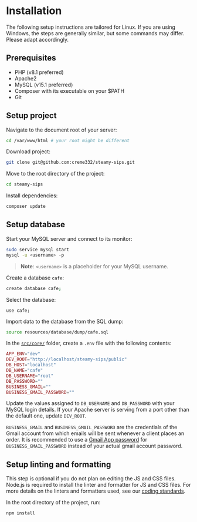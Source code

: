 # Installation

The following setup instructions are tailored for Linux. If you are using Windows, the steps are generally similar, but
some commands may differ. Please adapt accordingly.

## Prerequisites

- PHP (v8.1 preferred)
- Apache2
- MySQL (v15.1 preferred)
- Composer with its executable on your $PATH
- Git

## Setup project

Navigate to the document root of your server:

```bash
cd /var/www/html # your root might be different
```

Download project:

```bash
git clone git@github.com:creme332/steamy-sips.git
```

Move to the root directory of the project:

```bash
cd steamy-sips
```

Install dependencies:

```bash
composer update
```

## Setup database

Start your MySQL server and connect to its monitor:

```bash
sudo service mysql start
mysql -u <username> -p
```

> **Note**: `<username>` is a placeholder for your MySQL username.

Create a database `cafe`:

```bash
create database cafe;
```

Select the database:

```
use cafe;
```

Import data to the database from the SQL dump:

```bash
source resources/database/dump/cafe.sql
```

In the [`src/core/`](../src/core/config.php) folder, create a `.env` file with the following contents:

```php
APP_ENV="dev"
DEV_ROOT="http://localhost/steamy-sips/public"
DB_HOST="localhost"
DB_NAME="cafe"
DB_USERNAME="root"
DB_PASSWORD=""
BUSINESS_GMAIL=""
BUSINESS_GMAIL_PASSWORD=""
```

Update the values assigned to `DB_USERNAME` and `DB_PASSWORD` with your MySQL login details.
If your Apache server is serving from a port other than the default one, update `DEV_ROOT`.

`BUSINESS_GMAIL` and `BUSINESS_GMAIL_PASSWORD` are the credentials of the Gmail account from which emails will be sent
whenever a client places an order. It is recommended to use
a [Gmail App password](https://knowledge.workspace.google.com/kb/how-to-create-app-passwords-000009237)
for `BUSINESS_GMAIL_PASSWORD` instead of your actual gmail account password.

## Setup linting and formatting

This step is optional if you do not plan on editing the JS and CSS files. Node.js is required to install the linter and
formatter for JS and CSS files. For more details on the linters and formatters used, see
our [coding standards](CODING_STANDARDS.md).

In the root directory of the project, run:

```bash
npm install
```
